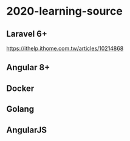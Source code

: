 # 2020-learning-source

## Laravel 6+
https://ithelp.ithome.com.tw/articles/10214868

## Angular 8+

## Docker

## Golang

## AngularJS
